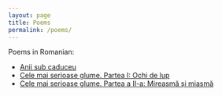 ```yaml
---
layout: page
title: Poems
permalink: /poems/
---
```


Poems in Romanian:
- [Anii sub caduceu](https://github.com/crturliuc/crturliuc.github.io/raw/master/data/anii_sub_caduceu.pdf)
- [Cele mai serioase glume. Partea I: Ochi de lup](https://github.com/crturliuc/crturliuc.github.io/raw/master/data/cele_mai_serioase_glume_1.pdf)
- [Cele mai serioase glume. Partea a II-a: Mireasmă și miasmă](https://github.com/crturliuc/crturliuc.github.io/raw/master/data/cele_mai_serioase_glume_2.pdf)
